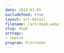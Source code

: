 ```yaml
---
date: 2019-01-01
excludefeed: true
layout: art-detail
filename: /art/day6.webp
slug: day6
arttags:
- sketch
program: Procreate
---
```


